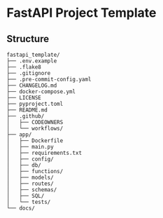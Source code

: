 # FastAPI Project Template

## Structure

    fastapi_template/
    ├── .env.example
    ├── .flake8
    ├── .gitignore
    ├── .pre-commit-config.yaml
    ├── CHANGELOG.md
    ├── docker-compose.yml
    ├── LICENSE
    ├── pyproject.toml
    ├── README.md
    ├── .github/
    │   ├── CODEOWNERS
    │   └── workflows/
    ├── app/
    │   ├── Dockerfile
    │   ├── main.py
    │   ├── requirements.txt
    │   ├── config/
    │   ├── db/
    │   ├── functions/
    │   ├── models/
    │   ├── routes/
    │   ├── schemas/
    │   ├── SQL/
    │   └── tests/
    └── docs/

